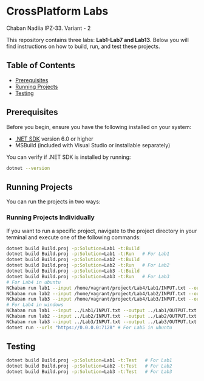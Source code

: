# CrossPlatform Labs
Chaban Nadiia IPZ-33. Variant - 2

This repository contains three labs: **Lab1-Lab7 and Lab13**. Below you will find instructions on how to build, run, and test these projects.

## Table of Contents

- [Prerequisites](#prerequisites)
- [Running Projects](#running-projects)
- [Testing](#testing)

## Prerequisites

Before you begin, ensure you have the following installed on your system:

- [.NET SDK](https://dotnet.microsoft.com/download) version 6.0 or higher
- MSBuild (included with Visual Studio or installable separately)

You can verify if .NET SDK is installed by running:

```bash
dotnet --version
```

## Running Projects

You can run the projects in two ways:

### Running Projects Individually

If you want to run a specific project, navigate to the project directory in your terminal and execute one of the following commands:

``` bash
dotnet build Build.proj -p:Solution=Lab1 -t:Build 
dotnet build Build.proj -p:Solution=Lab1 -t:Run   # For Lab1
dotnet build Build.proj -p:Solution=Lab2 -t:Build 
dotnet build Build.proj -p:Solution=Lab2 -t:Run   # For Lab2
dotnet build Build.proj -p:Solution=Lab3 -t:Build 
dotnet build Build.proj -p:Solution=Lab3 -t:Run   # For Lab3
# For Lab4 in ubuntu
NChaban run lab1 --input /home/vagrant/project/Lab4/Lab1/INPUT.txt --output /home/vagrant/project/Lab4/Lab1/OUTPUT.txt
NChaban run lab2 --input /home/vagrant/project/Lab4/Lab2/INPUT.txt --output /home/vagrant/project/Lab4/Lab2/OUTPUT.txt
NChaban run lab3 --input /home/vagrant/project/Lab4/Lab3/INPUT.txt --output /home/vagrant/project/Lab4/Lab3/OUTPUT.txt
# For Lab4 in windows
NChaban run lab1 --input ../Lab1/INPUT.txt --output ../Lab1/OUTPUT.txt
NChaban run lab2 --input ../Lab2/INPUT.txt --output ../Lab2/OUTPUT.txt
NChaban run lab3 --input ../Lab3/INPUT.txt --output ../Lab3/OUTPUT.txt
dotnet run --urls "https://0.0.0.0:7128" # For Lab5 in ubuntu
```
## Testing

``` bash
dotnet build Build.proj -p:Solution=Lab1 -t:Test   # For Lab1
dotnet build Build.proj -p:Solution=Lab2 -t:Test   # For Lab2
dotnet build Build.proj -p:Solution=Lab3 -t:Test   # For Lab3
```
